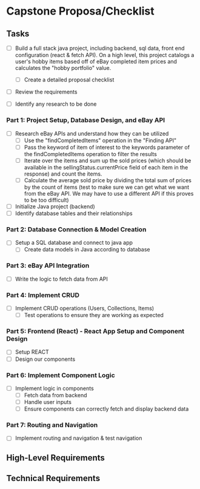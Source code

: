 # Capstone Proposa/Checklist

## Tasks

* [ ] Build a full stack java project, including backend, sql data, front end configuration (react & fetch API). 
On a high level, this project catalogs a user's hobby items based off of eBay completed item prices and calculates the "hobby portfolio" value. 
  * [ ] Create a detailed proposal checklist

* [ ] Review the requirements 

* [ ] Identify any research to be done

### Part 1: Project Setup, Database Design, and eBay API

* [ ] Research eBay APIs and understand how they can be utilized
  * [ ] Use the "findCompletedItems" operation in the "Finding API" 
  * [ ] Pass the keyword of item of interest to the keywords parameter of the findCompletedItems operation to filter the results
  * [ ] Iterate over the items and sum up the sold prices (which should be available in the sellingStatus.currentPrice field of each item in the response) and count the items.
  * [ ] Calculate the average sold price by dividing the total sum of prices by the count of items (test to make sure we can get what we want from the eBay API. We may have to use a different API if this proves to be too difficult)
* [ ] Initialize Java project (backend)
* [ ] Identify database tables and their relationships

### Part 2: Database Connection & Model Creation

* [ ] Setup a SQL database and connect to java app
  * [ ] Create data models in Java according to database

### Part 3: eBay API Integration

* [ ] Write the logic to fetch data from API

### Part 4: Implement CRUD

* [ ] Implement CRUD operations (Users, Collections, Items)
  * [ ] Test operations to ensure they are working as expected

### Part 5: Frontend (React) - React App Setup and Component Design

* [ ] Setup REACT
* [ ] Design our components

### Part 6: Implement Component Logic

* [ ] Implement logic in components
  * [ ] Fetch data from backend 
  * [ ] Handle user inputs
  * [ ] Ensure components can correctly fetch and display backend data

### Part 7: Routing and Navigation

* [ ] Implement routing and navigation & test navigation

## High-Level Requirements


## Technical Requirements
